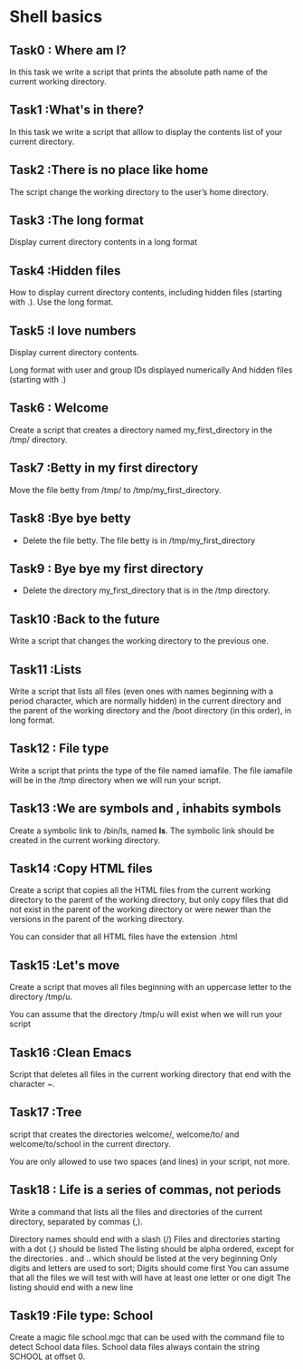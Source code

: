 # Shell basics
## Task0 : Where am I?
In this task we write a script that prints the absolute path name of the current working directory.

## Task1 :What's in there?
In this task we write a script that alllow to display the contents list of your current directory.

## Task2 :There is no place like home
The script change the working directory to the user’s home directory.

## Task3 :The long format
Display current directory contents in a long format

## Task4 :Hidden files
How to display current directory contents, including hidden files (starting with .). Use the long format.

## Task5 :I love numbers
Display current directory contents.

Long format
with user and group IDs displayed numerically
And hidden files (starting with .)

## Task6 : Welcome
Create a script that creates a directory named my_first_directory in the /tmp/ directory.

## Task7 :Betty in my first directory
Move the file betty from /tmp/ to /tmp/my_first_directory.

## Task8 :Bye bye betty
 * Delete the file betty.
The file betty is in /tmp/my_first_directory

## Task9 : Bye bye my first directory
 * Delete the directory my_first_directory that is in the /tmp directory.

## Task10 :Back to the future
Write a script that changes the working directory to the previous one.

## Task11 :Lists
Write a script that lists all files (even ones with names beginning with a period character, which are normally hidden) in the current directory and the parent of the working directory and the /boot directory (in this order), in long format.

## Task12 : File type
Write a script that prints the type of the file named iamafile. The file iamafile will be in the /tmp directory when we will run your script.

## Task13 :We are symbols and , inhabits symbols
Create a symbolic link to /bin/ls, named __ls__. The symbolic link should be created in the current working directory.

## Task14 :Copy HTML files
Create a script that copies all the HTML files from the current working directory to the parent of the working directory, but only copy files that did not exist in the parent of the working directory or were newer than the versions in the parent of the working directory.

You can consider that all HTML files have the extension .html

## Task15 :Let's move
Create a script that moves all files beginning with an uppercase letter to the directory /tmp/u.

You can assume that the directory /tmp/u will exist when we will run your script

## Task16 :Clean Emacs
Script that deletes all files in the current working directory that end with the character ~.

## Task17 :Tree
script that creates the directories welcome/, welcome/to/ and welcome/to/school in the current directory.

You are only allowed to use two spaces (and lines) in your script, not more.

## Task18 : Life is a series of commas, not periods
Write a command that lists all the files and directories of the current directory, separated by commas (,).

Directory names should end with a slash (/)
Files and directories starting with a dot (.) should be listed
The listing should be alpha ordered, except for the directories . and .. which should be listed at the very beginning
Only digits and letters are used to sort; Digits should come first
You can assume that all the files we will test with will have at least one letter or one digit
The listing should end with a new line

## Task19 :File type: School
Create a magic file school.mgc that can be used with the command file to detect School data files. School data files always contain the string SCHOOL at offset 0.
